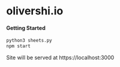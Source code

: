 # olivershi.io

#### Getting Started

```bash
python3 sheets.py
npm start
```
Site will be served at https://localhost:3000

